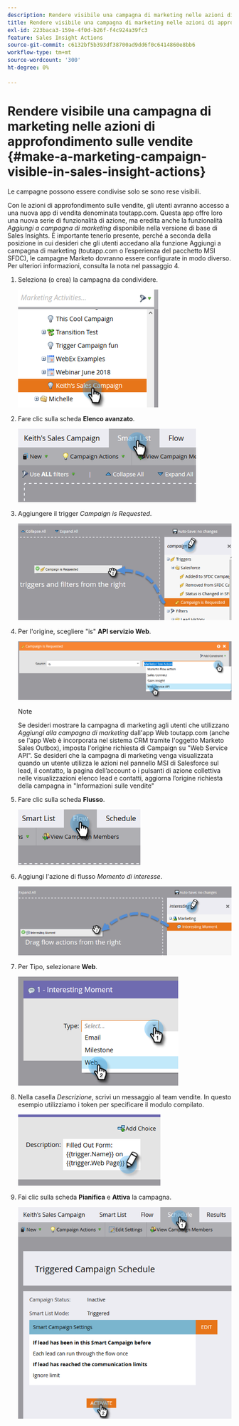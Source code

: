 ```yaml
---
description: Rendere visibile una campagna di marketing nelle azioni di approfondimento sulle vendite - Documenti Marketo - Documentazione del prodotto
title: Rendere visibile una campagna di marketing nelle azioni di approfondimento sulle vendite
exl-id: 223baca3-159e-4f0d-b26f-f4c924a39fc3
feature: Sales Insight Actions
source-git-commit: c6132bf5b393df38700ad9dd6f0c6414860e8bb6
workflow-type: tm+mt
source-wordcount: '300'
ht-degree: 0%

---
```


# Rendere visibile una campagna di marketing nelle azioni di approfondimento sulle vendite {#make-a-marketing-campaign-visible-in-sales-insight-actions}

Le campagne possono essere condivise solo se sono rese visibili.

Con le azioni di approfondimento sulle vendite, gli utenti avranno accesso a una nuova app di vendita denominata toutapp.com. Questa app offre loro una nuova serie di funzionalità di azione, ma eredita anche la funzionalità _Aggiungi a campagna di marketing_ disponibile nella versione di base di Sales Insights. È importante tenerlo presente, perché a seconda della posizione in cui desideri che gli utenti accedano alla funzione Aggiungi a campagna di marketing (toutapp.com o l’esperienza del pacchetto MSI SFDC), le campagne Marketo dovranno essere configurate in modo diverso. Per ulteriori informazioni, consulta la nota nel passaggio 4.

1. Seleziona (o crea) la campagna da condividere.

   ![](assets/make-a-marketing-campaign-visible-sia-1.png)

1. Fare clic sulla scheda **Elenco avanzato**.

   ![](assets/make-a-marketing-campaign-visible-sia-2.png)

1. Aggiungere il trigger _Campaign is Requested_.

   ![](assets/make-a-marketing-campaign-visible-sia-3.png)

1. Per l&#39;origine, scegliere &quot;is&quot; **API servizio Web**.

   ![](assets/make-a-marketing-campaign-visible-sia-4.png)

   >[!NOTE]
   >
   >Se desideri mostrare la campagna di marketing agli utenti che utilizzano _Aggiungi alla campagna di marketing_ dall&#39;app Web toutapp.com (anche se l&#39;app Web è incorporata nel sistema CRM tramite l&#39;oggetto Marketo Sales Outbox), imposta l&#39;origine richiesta di Campaign su &quot;Web Service API&quot;. Se desideri che la campagna di marketing venga visualizzata quando un utente utilizza le azioni nel pannello MSI di Salesforce sul lead, il contatto, la pagina dell’account o i pulsanti di azione collettiva nelle visualizzazioni elenco lead e contatti, aggiorna l’origine richiesta della campagna in &quot;Informazioni sulle vendite&quot;

1. Fare clic sulla scheda **Flusso**.

   ![](assets/make-a-marketing-campaign-visible-sia-5.png)

1. Aggiungi l&#39;azione di flusso _Momento di interesse_.

   ![](assets/make-a-marketing-campaign-visible-sia-6.png)

1. Per Tipo, selezionare **Web**.

   ![](assets/make-a-marketing-campaign-visible-sia-7.png)

1. Nella casella _Descrizione_, scrivi un messaggio al team vendite. In questo esempio utilizziamo i token per specificare il modulo compilato.

   ![](assets/make-a-marketing-campaign-visible-sia-8.png)

1. Fai clic sulla scheda **Pianifica** e **Attiva** la campagna.

   ![](assets/make-a-marketing-campaign-visible-sia-9.png)
